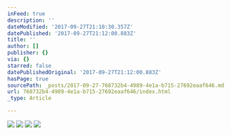 ```yaml
---
inFeed: true
description: ''
dateModified: '2017-09-27T21:10:30.357Z'
datePublished: '2017-09-27T21:12:00.883Z'
title: ''
author: []
publisher: {}
via: {}
starred: false
datePublishedOriginal: '2017-09-27T21:12:00.883Z'
hasPage: true
sourcePath: _posts/2017-09-27-768732b4-4989-4e1a-b715-27692eaaf646.md
url: 768732b4-4989-4e1a-b715-27692eaaf646/index.html
_type: Article

---
```

![](https://the-grid-user-content.s3-us-west-2.amazonaws.com/a6599599-441f-440f-aa57-0ffc6abfa113.jpg)
![](https://the-grid-user-content.s3-us-west-2.amazonaws.com/4c651dfa-449d-4ced-a3d5-923018241da3.jpg)
![](https://the-grid-user-content.s3-us-west-2.amazonaws.com/78a56843-25bc-4577-8948-ca384b096053.jpg)
![](https://the-grid-user-content.s3-us-west-2.amazonaws.com/090a1174-d1a7-40c3-9a06-b0df79de1cbe.jpg)
